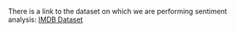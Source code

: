 There is a link to the dataset on which we are performing sentiment analysis:
[IMDB Dataset](https://www.kaggle.com/datasets/lakshmi25npathi/imdb-dataset-of-50k-movie-reviews)
